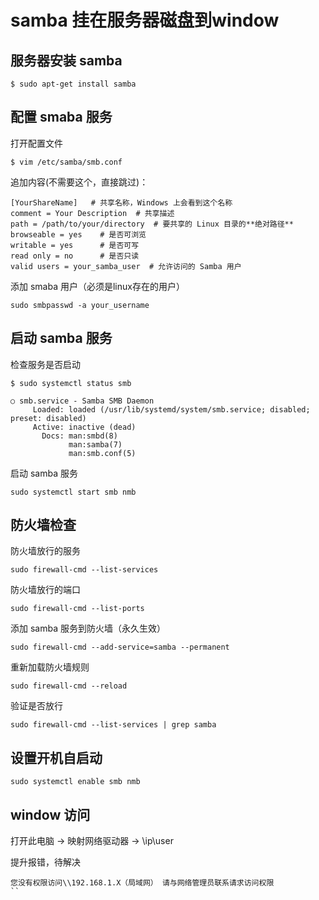 # samba 挂在服务器磁盘到window

## 服务器安装 samba

```
$ sudo apt-get install samba
```

## 配置 smaba 服务

打开配置文件
```
$ vim /etc/samba/smb.conf
```

追加内容(不需要这个，直接跳过)：
```
[YourShareName]   # 共享名称，Windows 上会看到这个名称
comment = Your Description  # 共享描述
path = /path/to/your/directory  # 要共享的 Linux 目录的**绝对路径**
browseable = yes    # 是否可浏览
writable = yes      # 是否可写
read only = no      # 是否只读
valid users = your_samba_user  # 允许访问的 Samba 用户
```

添加 smaba 用户（必须是linux存在的用户）
```
sudo smbpasswd -a your_username
```

## 启动 samba 服务

检查服务是否启动
```
$ sudo systemctl status smb

○ smb.service - Samba SMB Daemon
     Loaded: loaded (/usr/lib/systemd/system/smb.service; disabled; preset: disabled)
     Active: inactive (dead)
       Docs: man:smbd(8)
             man:samba(7)
             man:smb.conf(5)
```

启动 samba 服务
```
sudo systemctl start smb nmb
```

## 防火墙检查

防火墙放行的服务
```
sudo firewall-cmd --list-services
```

防火墙放行的端口
```
sudo firewall-cmd --list-ports
```

添加 samba 服务到防火墙（永久生效）
```
sudo firewall-cmd --add-service=samba --permanent
```

重新加载防火墙规则​
```
sudo firewall-cmd --reload
```

验证是否放行
```
sudo firewall-cmd --list-services | grep samba
```

## 设置开机自启动
```
sudo systemctl enable smb nmb
```

## window 访问

打开此电脑 -> 映射网络驱动器 -> \\ip\user

提升报错，待解决
```
您没有权限访问\\192.168.1.X（局域网） 请与网络管理员联系请求访问权限
``